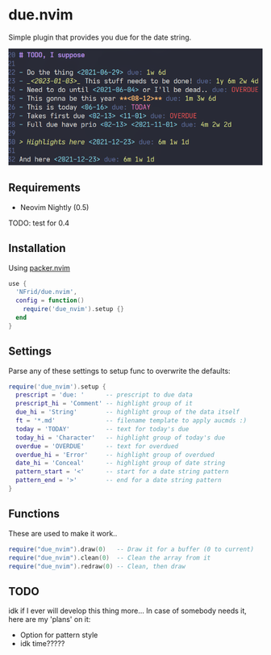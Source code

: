 # due.nvim

Simple plugin that provides you due for the date string.

![Example](img/ex.png)

## Requirements

- Neovim Nightly (0.5)

TODO: test for 0.4

## Installation

Using [packer.nvim](https://github.com/wbthomason/packer.nvim)

```lua
use {
  'NFrid/due.nvim',
  config = function()
    require('due_nvim').setup {}
  end
}
```

## Settings

Parse any of these settings to setup func to overwrite the defaults:

```lua
require('due_nvim').setup {
  prescript = 'due: '      -- prescript to due data
  prescript_hi = 'Comment' -- highlight group of it
  due_hi = 'String'        -- highlight group of the data itself
  ft = '*.md'              -- filename template to apply aucmds :)
  today = 'TODAY'          -- text for today's due
  today_hi = 'Character'   -- highlight group of today's due
  overdue = 'OVERDUE'      -- text for overdued
  overdue_hi = 'Error'     -- highlight group of overdued
  date_hi = 'Conceal'      -- highlight group of date string
  pattern_start = '<'      -- start for a date string pattern
  pattern_end = '>'        -- end for a date string pattern
}
```

## Functions

These are used to make it work..

```lua
require("due_nvim").draw(0)   -- Draw it for a buffer (0 to current)
require("due_nvim").clean(0)  -- Clean the array from it
require("due_nvim").redraw(0) -- Clean, then draw
```

## TODO

idk if I ever will develop this thing more... In case of somebody needs it, here
are my 'plans' on it:

- Option for pattern style
- idk time?????
